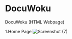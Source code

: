 # DocuWoku
DocuWoku (HTML Webpage)


1.Home Page
![Screenshot (7)](https://user-images.githubusercontent.com/55348957/215542170-b44d8fe5-3723-4dbb-a680-8674ac5a371a.png)

